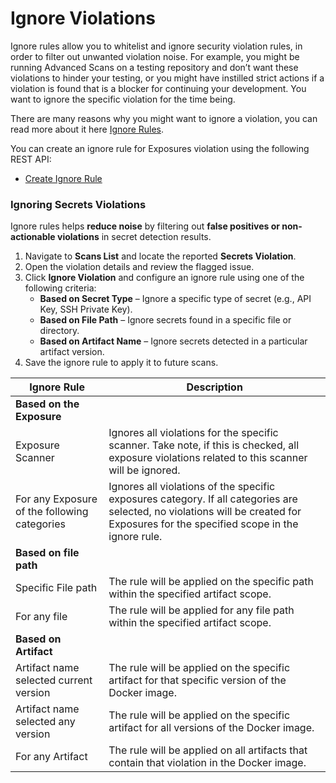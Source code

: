 # Ignore Violations

Ignore rules allow you to whitelist and ignore security violation rules, in order to filter out unwanted violation noise. For example, you might be running Advanced Scans on a testing repository and don’t want these violations to hinder your testing, or you might have instilled strict actions if a violation is found that is a blocker for continuing your development. You want to ignore the specific violation for the time being.

There are many reasons why you might want to ignore a violation, you can read more about it here [Ignore Rules](https://www.jfrog.com/confluence/display/JFROG/Ignore+Rules).

You can create an ignore rule for Exposures violation using the following REST API:

* [Create Ignore Rule](https://jfrog.com/help/r/xray-rest-apis/create-ignore-rule)

### Ignoring Secrets Violations

Ignore rules helps **reduce noise** by filtering out **false positives or non-actionable violations** in secret detection results.

1. Navigate to **Scans List** and locate the reported **Secrets Violation**.
2. Open the violation details and review the flagged issue.
3. Click **Ignore Violation** and configure an ignore rule using one of the following criteria:
   * **Based on Secret Type** – Ignore a specific type of secret (e.g., API Key, SSH Private Key).
   * **Based on File Path** – Ignore secrets found in a specific file or directory.
   * **Based on Artifact Name** – Ignore secrets detected in a particular artifact version.
4. Save the ignore rule to apply it to future scans.

| Ignore Rule                                  | Description                                                                                                                                                                        |
| -------------------------------------------- | ---------------------------------------------------------------------------------------------------------------------------------------------------------------------------------- |
| **Based on the Exposure**                    |                                                                                                                                                                                    |
| Exposure Scanner                             | Ignores all violations for the specific scanner. Take note, if this is checked, all exposure violations related to this scanner will be ignored.                                   |
| For any Exposure of the following categories | Ignores all violations of the specific exposures category. If all categories are selected, no violations will be created for Exposures for the specified scope in the ignore rule. |
| **Based on file path**                       |                                                                                                                                                                                    |
| Specific File path                           | The rule will be applied on the specific path within the specified artifact scope.                                                                                                 |
| For any file                                 | The rule will be applied for any file path within the specified artifact scope.                                                                                                    |
| **Based on Artifact**                        |                                                                                                                                                                                    |
| Artifact name selected current version       | The rule will be applied on the specific artifact for that specific version of the Docker image.                                                                                   |
| Artifact name selected any version           | The rule will be applied on the specific artifact for all versions of the Docker image.                                                                                            |
| For any Artifact                             | The rule will be applied on all artifacts that contain that violation in the Docker image.                                                                                         |
